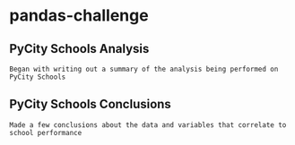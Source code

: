 # pandas-challenge
## PyCity Schools Analysis
```
Began with writing out a summary of the analysis being performed on PyCity Schools
```
## PyCity Schools Conclusions
```
Made a few conclusions about the data and variables that correlate to school performance
```

